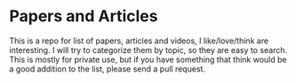 # Papers and Articles

This is a repo for list of papers, articles and videos, I like/love/think are interesting. I will try to categorize them by topic, so they are easy to search. This is mostly for private use, but if you have something that think would be a good addition to the list, please send a pull request.
